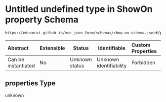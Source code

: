 # Untitled undefined type in ShowOn property Schema

```txt
https://educorvi.github.io/vue_json_form/schemas/show_on.schema.json#/properties
```




| Abstract            | Extensible | Status         | Identifiable            | Custom Properties | Additional Properties | Access Restrictions | Defined In                                                                     |
| :------------------ | ---------- | -------------- | ----------------------- | :---------------- | --------------------- | ------------------- | ------------------------------------------------------------------------------ |
| Can be instantiated | No         | Unknown status | Unknown identifiability | Forbidden         | Allowed               | none                | [show_on.schema.json\*](../schemas/show_on.schema.json "open original schema") |

## properties Type

unknown
